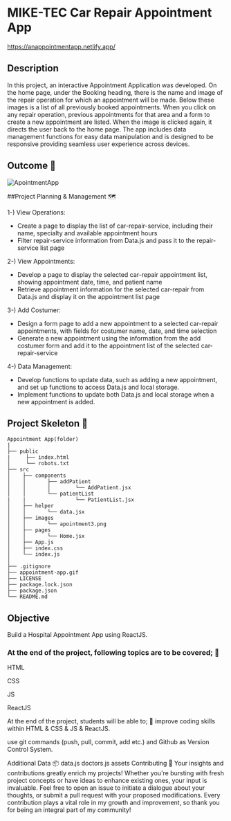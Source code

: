 # MIKE-TEC Car Repair Appointment App

https://anappointmentapp.netlify.app/

## Description

In this project, an interactive Appointment Application was developed. On the home page, under the Booking heading, there is the name and image of the repair operation for which an appointment will be made. Below these images is a list of all previously booked appointments.
When you click on any repair operation, previous appointments for that area and a form to create a new appointment are listed.
When the image is clicked again, it directs the user back to the home page.
The app includes data management functions for easy data manipulation and is designed to be responsive providing seamless user experience across devices.

## Outcome 🎥

![ApointmentApp](https://github.com/KadirTarti/KadirTarti/assets/150926891/31db2e16-0367-4c2e-b3e3-701109bab7eb)

##Project Planning & Management 🗺️

1-) View Operations:

- Create a page to display the list of car-repair-service, including their name, specialty and available appointment hours
- Filter repair-service information from Data.js and pass it to the repair-service list page

2-) View Appointments:
- Develop a page to display the selected car-repair appointment list, showing appointment date, time, and patient name
- Retrieve appointment information for the selected car-repair from Data.js and display it on the appointment list page

3-) Add Costumer:
- Design a form page to add a new appointment to a selected car-repair appointments, with fields for costumer name, date, and time selection
- Generate a new appointment using the information from the add costumer form and add it to the appointment list of the selected car-repair-service

4-) Data Management:
- Develop functions to update data, such as adding a new appointment, and set up functions to access Data.js and local storage.
- Implement functions to update both Data.js and local storage when a new appointment is added.


## Project Skeleton  👷


````
Appointment App(folder)
|
├── public
|     ├── index.html
│     └── robots.txt
├── src
│    ├── components
│    │       ├── addPatient
│    │       │        └── AddPatient.jsx
│    │       └── patientList
|    |                └── PatientList.jsx
│    ├── helper
│    │       └── data.jsx
│    ├── images
│    │       └── apointment3.png
│    ├── pages
│    │       └── Home.jsx
│    ├── App.js
│    ├── index.css
│    └── index.js
│
├── .gitignore
├── appointment-app.gif
├── LICENSE
├── package.lock.json
├── package.json
└── README.md

````

## Objective
Build a Hospital Appointment App using ReactJS.

### At the end of the project, following topics are to be covered; 🎯
HTML

CSS

JS

ReactJS

At the end of the project, students will be able to; 💪
improve coding skills within HTML & CSS & JS & ReactJS.

use git commands (push, pull, commit, add etc.) and Github as Version Control System.

Additional Data 📦
data.js
doctors.js
assets
Contributing 🤝
Your insights and contributions greatly enrich my projects! Whether you're bursting with fresh project concepts or have ideas to enhance existing ones, your input is invaluable. Feel free to open an issue to initiate a dialogue about your thoughts, or submit a pull request with your proposed modifications. Every contribution plays a vital role in my growth and improvement, so thank you for being an integral part of my community!


